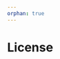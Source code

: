 ```yaml
---
orphan: true
---
```


# License

```{include} ../LICENSE

```
                                                                   
